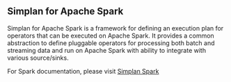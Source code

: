 ## Simplan for Apache Spark

Simplan for Apache Spark is a framework for defining an execution plan for operators that can be executed on Apache Spark. It provides a common abstraction to define pluggable operators for processing both batch and streaming data and run on Apache Spark with ability to integrate with various source/sinks.

For Spark documentation, please visit [Simplan Spark](https://github.intuit.com/pages/Simplan/simplan-spark/)